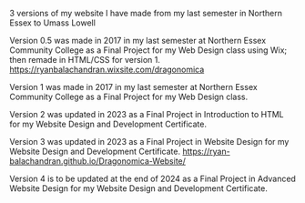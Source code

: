 3 versions of my website I have made from my last semester in Northern Essex to Umass Lowell

Version 0.5 was made in 2017 in my last semester at Northern Essex Community College as a Final Project for my Web Design class using Wix; then remade in HTML/CSS for version 1.
https://ryanbalachandran.wixsite.com/dragonomica

Version 1 was made in 2017 in my last semester at Northern Essex Community College as a Final Project for my Web Design class.

Version 2 was updated in 2023 as a Final Project in Introduction to HTML for my Website Design and Development Certificate.

Version 3 was updated in 2023 as a Final Project in Website Design for my Website Design and Development Certificate.
https://ryan-balachandran.github.io/Dragonomica-Website/

Version 4 is to be updated at the end of 2024 as a Final Project in Advanced Website Design for my Website Design and Development Certificate.
